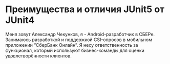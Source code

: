 # Преимущества и отличия JUnit5 от JUnit4

Меня зовут Александр Чекунков, я - Android-разработчик в СБЕРе. Занимаюсь разработкой и поддержкой CSI-опросов в мобильном приложении “СберБанк Онлайн”. Я несу ответственность за функционал, который используют бизнес-команды для оценки удовлетворённости клиентов.

